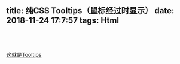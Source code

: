 title: 纯CSS Tooltips（鼠标经过时显示）
date: 2018-11-24 17:7:57
tags: Html
---
  <br /><br />  
<a class="tooltips" href="#tooltips">这就是Tooltips<span>如你所见，这些附加的说明文字在鼠标经过的时候显示。</span></a>  
 <style type="text/css">  
/*Tooltips*/  
.tooltips{  
position:relative; /*这个是关键*/  
z-index:2;  
}  
.tooltips:hover{  
z-index:3;  
background:none; /*没有这个在IE中不可用*/  
}  
.tooltips span{  
display: none;  
}  
.tooltips:hover span{ /*span 标签仅在 :hover 状态时显示*/  
display:block;  
position:absolute;  
top:21px;  
left:9px;  
width:15em;  
border:1px solid black;  
background-color:#ccFFFF;  
padding: 3px;  
color:black;  
}  
</style>  
 